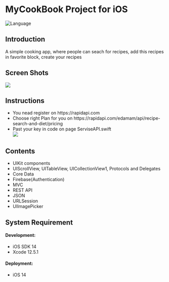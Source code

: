 # MyCookBook Project for iOS
<img src="https://camo.githubusercontent.com/467ed139385667771e9fe3da0e60ece0d4ec64128a76e8a515e57aecfddf765e/68747470733a2f2f696d672e736869656c64732e696f2f62616467652f73776966742d352d627269676874677265656e2e7376673f7374796c653d666c6174" alt="Language" data-canonical-src="https://img.shields.io/badge/swift-5-brightgreen.svg?style=flat" style="max-width: 100%;">
<h2>Introduction</h2>
<p>A simple cooking app, where people can seach for recipes, add this recipes in favorite block, create your recipes</p>
<h2>Screen Shots</h2>
<img src="https://i.ibb.co/p03xb0X/demo-Project.jpg" style="max-width: 100%;">
<h2>Instructions</h2>
<ul>
  <li>You nead register on https://rapidapi.com</li>
  <li>Choose right Plan for you on https://rapidapi.com/edamam/api/recipe-search-and-diet/pricing</li>
  <li>Past your key in code on page ServiseAPI.swift<br/>
    <img src="https://i.ibb.co/99mW5hz/66c98286ce.jpg" style="max-width: 100%;">
  </li>
</ul>
<h2>Contents</h2>
<ul>
  <li>UIKit components</li>
  <li>UIScrollView, UITableView, UICollectionView1, Protocols and Delegates</li>
  <li>Core Data</li>
  <li>Firebase(Authentication)</li>
  <li>MVC</li>
  <li>REST API</li>
  <li>JSON</li>
  <li>URLSession</li>
  <li>UIImagePicker</li>
</ul>
<h2>System Requirement</h2>
<h4>Development:</h4>
<ul>
  <li>iOS SDK 14</li>
  <li>Xcode 12.5.1</li>
</ul>
<h4>Deployment:</h4>
<ul>
  <li>iOS 14</li>
</ul>
